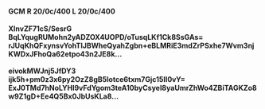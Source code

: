 #### GCM R 20/0c/400 L 20/0c/400
**XInvZF71cS/SesrG**<br/>**BqLYqugRUMohn2yADZOX4UOPD/oTusqLKf1Ck8SsGAs=**<br/>**rJUqKhQFxynsvYohTlJBWheQyahZgbn+eBLMRiE3mdZrPSxhe7Wvm3njKWDxJFhoQa62etpo43n2JE8k...**<br/><br/>
**eivokMWJnj5JfDY3**<br/>**ijk5h+pm0z3x6py2OzZ8gB5lotce6txm7Gjc15II0vY=**<br/>**ExJ0TMd7hNoLYHl9vFdYgom3teA10byCsyeI8yaUmrZhWo4ZBiTAGKZo8w9Z1gD+Ee4Q5Bx0JbUsKLa8...**